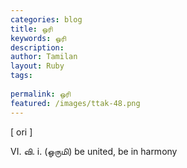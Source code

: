 ```yaml
---
categories: blog
title: ஒரி
keywords: ஒரி
description: 
author: Tamilan
layout: Ruby
tags: 
 
permalink: ஒரி
featured: /images/ttak-48.png
---
```

  
[ ori ]  
  
VI. வி. i. (ஒருமி) be united, be in harmony